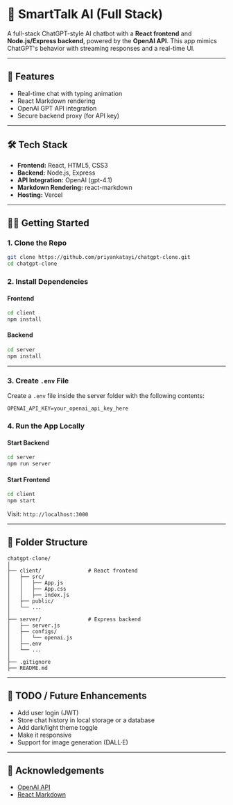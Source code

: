 # 💬 SmartTalk AI (Full Stack)

A full-stack ChatGPT-style AI chatbot with a **React frontend** and **Node.js/Express backend**, powered by the **OpenAI API**. This app mimics ChatGPT's behavior with streaming responses and a real-time UI.

---

## 🚀 Features

- Real-time chat with typing animation
- React Markdown rendering
- OpenAI GPT API integration
- Secure backend proxy (for API key)

---

## 🛠️ Tech Stack

- **Frontend:** React, HTML5, CSS3
- **Backend:** Node.js, Express
- **API Integration:** OpenAI (gpt-4.1)
- **Markdown Rendering:** react-markdown
- **Hosting:** Vercel

---

## 🧑‍💻 Getting Started

### 1. Clone the Repo

```bash
git clone https://github.com/priyankatayi/chatgpt-clone.git
cd chatgpt-clone
```

### 2. Install Dependencies

#### Frontend

```bash
cd client
npm install
```

#### Backend

```bash
cd server
npm install
```

---

### 3. Create `.env` File

Create a `.env` file inside the server folder with the following contents:

```env
OPENAI_API_KEY=your_openai_api_key_here
```

### 4. Run the App Locally

#### Start Backend

```bash
cd server
npm run server
```

#### Start Frontend

```bash
cd client
npm start
```

Visit: `http://localhost:3000`

---

## 📁 Folder Structure

```
chatgpt-clone/
│
├── client/               # React frontend
│   ├── src/
│   │   ├── App.js
│   │   ├── App.css
│   │   ├── index.js
│   ├── public/
│   └── ...
│
├── server/               # Express backend
│   ├── server.js
│   ├── configs/
│   │   └── openai.js
│   ├──.env
│   └── ...
│
├── .gitignore
├── README.md
```

---

## 📌 TODO / Future Enhancements

- Add user login (JWT)
- Store chat history in local storage or a database
- Add dark/light theme toggle
- Make it responsive
- Support for image generation (DALL·E)

---

## 🙌 Acknowledgements

- [OpenAI API](https://platform.openai.com/)
- [React Markdown](https://github.com/remarkjs/react-markdown)
